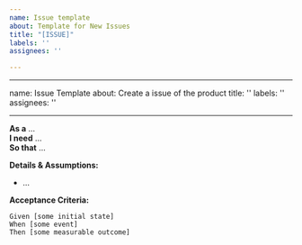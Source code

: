 ```yaml
---
name: Issue template
about: Template for New Issues
title: "[ISSUE]"
labels: ''
assignees: ''

---
```


---
name: Issue Template
about: Create a issue of the product
title: ''
labels: ''
assignees: ''

---

**As a** ...  
**I need** ...  
**So that** ...  

**Details & Assumptions:**

* ...

**Acceptance Criteria:**

```gherkin
Given [some initial state]
When [some event]
Then [some measurable outcome]
```
